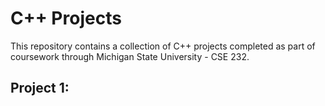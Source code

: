 # C++ Projects  

This repository contains a collection of C++ projects completed as part of coursework through Michigan State University - CSE 232. 

## Project 1:
